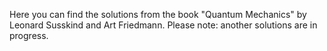 Here you can find the solutions from the book "Quantum Mechanics" by Leonard Susskind and Art Friedmann. 
Please note: another solutions are in progress.
